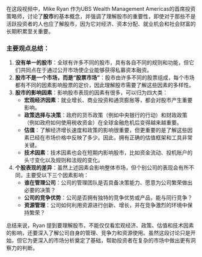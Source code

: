 在这段视频中，Mike Ryan 作为UBS Wealth Management Americas的首席投资策略师，讨论了**股市**的基本概念，并强调了理解股市的重要性，即使对于那些不是活跃投资者的人也应了解股市，因为它对经济、资本分配、就业机会和社会财富的长期积累至关重要。

### **主要观点总结**：

1. **没有单一的股市**：全球有许多不同的股市，具有各自不同的规则和功能，但它们共同点在于通过公开市场使企业能够获得私募资本融资。
2. **股市不是一个市场，而是“股票市场”**：股市由许多不同的股票组成，每个市场都有不同的因素影响股票的定价，因此理解股市需要了解这些因素的多样性。
3. **股市的影响因素**：影响股市表现的因素有很多，可以归为四大类：
   - **宏观经济因素**：就业增长、商业投资和通货膨胀等，都会对股市产生重要影响。
   - **政策选择与决策**：政府的货币政策（例如中央银行的行动）和财政政策（例如政府如何使用税收资金）在全球金融危机后变得越来越重要。
   - **估值**：了解经济增长速度和政策的影响很重要，但更重要的是了解这些因素已经在市场价格中反映了多少。因此，拥有正确的估值框架和工具非常关键。
   - **技术因素**：技术因素也会在短期内影响股市，比如资金流动、投机账户的头寸变化以及规则和法规的变化。
4. **个股表现的差异**：虽然上述因素会影响整体市场，但个别公司的表现会有所不同，主要受以下三个因素影响：
   - **谁在管理公司**：公司的管理团队是否具备决策能力、愿意为公司繁荣做出必要的决策？
   - **公司的竞争优势**：公司是否拥有独特的竞争优势或产品，能与同行竞争？
   - **资源管理**：公司如何利用资源进行创新、增长，并在竞争激烈的环境中保持繁荣？

总结来说，Ryan 提到要理解股市，不能仅仅看宏观经济、政策、估值和技术因素的影响，还要深入了解公司自身的管理、竞争力和资源使用。虽然这段讨论只是开始，但它为更深入的市场分析奠定了基础，帮助投资者在复杂的市场中做出更有洞察力的判断。

